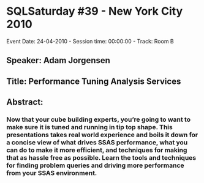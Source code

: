 # SQLSaturday #39 - New York City 2010
Event Date: 24-04-2010 - Session time: 00:00:00 - Track: Room B
## Speaker: Adam Jorgensen
## Title: Performance Tuning Analysis Services
## Abstract:
### Now that your cube building experts, you’re going to want to make sure it is tuned and running in tip top shape. This presentations takes real world experience and boils it down for a concise view of what drives SSAS performance, what you can do to make it more efficient, and techniques for making that as hassle free as possible. Learn the tools and techniques for finding problem queries and driving more performance from your SSAS environment. 

